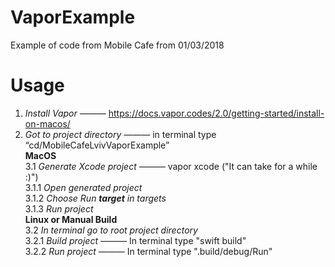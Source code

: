 # VaporExample

Example of code from Mobile Cafe from 01/03/2018

# Usage

1. <i>Install Vapor ——— </i> https://docs.vapor.codes/2.0/getting-started/install-on-macos/
2. <i>Got to project directory ——— </i> in terminal type “cd/MobileCafeLvivVaporExample”</br>
<b>MacOS</b> </br>
3.1 <i>Generate Xcode project ——— </i>  vapor xcode ("It can take for a while :)") </br>
3.1.1 <i>Open generated project </i>  </br>
3.1.2 <i>Choose Run <b>target</b> in targets</i> </br>
3.1.3 <i>Run project</i> </br>
<b> Linux or Manual Build </b> </br>
3.2 <i> In terminal go to root project directory </i>  </br>
3.2.1 <i> Build project ——— </i>  In terminal type "swift build" </br>
3.2.2 <i>Run project ——— </i>  In terminal type ".build/debug/Run"
